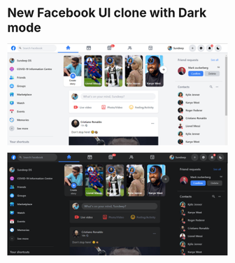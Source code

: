 # New Facebook UI clone with Dark mode

![alt text](https://github.com/Sundeep-D/Facebook-clone-with-dark-mode/raw/main/Screenshots/Light%20theme.PNG)


![alt text](https://github.com/Sundeep-D/Facebook-clone-with-dark-mode/raw/main/Screenshots/Dark%20theme.PNG)
